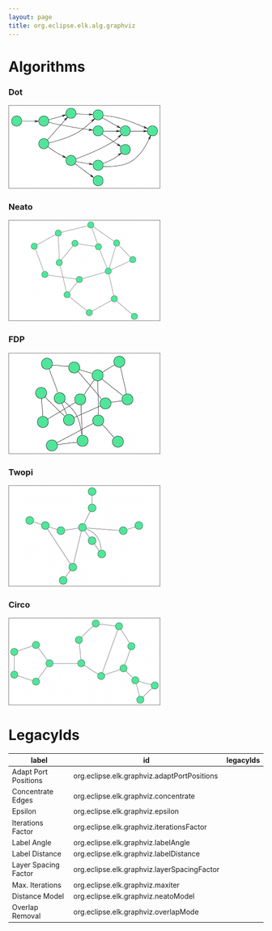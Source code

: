 ```yaml
---
layout: page
title: org.eclipse.elk.alg.graphviz
---
```

# Algorithms

### Dot

![alt text](images/dot.png)

### Neato

![alt text](images/neato.png)

### FDP

![alt text](images/fdp.png)

### Twopi

![alt text](images/twopi.png)

### Circo

![alt text](images/circo.png)


# LegacyIds

label | id | legacyIds
----|----|----
Adapt Port Positions | org.eclipse.elk.graphviz.adaptPortPositions | 
Concentrate Edges | org.eclipse.elk.graphviz.concentrate | 
Epsilon | org.eclipse.elk.graphviz.epsilon | 
Iterations Factor | org.eclipse.elk.graphviz.iterationsFactor | 
Label Angle | org.eclipse.elk.graphviz.labelAngle | 
Label Distance | org.eclipse.elk.graphviz.labelDistance | 
Layer Spacing Factor | org.eclipse.elk.graphviz.layerSpacingFactor | 
Max. Iterations | org.eclipse.elk.graphviz.maxiter | 
Distance Model | org.eclipse.elk.graphviz.neatoModel | 
Overlap Removal | org.eclipse.elk.graphviz.overlapMode | 
